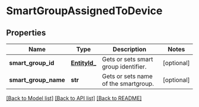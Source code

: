 # SmartGroupAssignedToDevice

## Properties
Name | Type | Description | Notes
------------ | ------------- | ------------- | -------------
**smart_group_id** | [**EntityId_**](EntityId_.md) | Gets or sets smart group identifier. | [optional] 
**smart_group_name** | **str** | Gets or sets name of the smartgroup. | [optional] 

[[Back to Model list]](../README.md#documentation-for-models) [[Back to API list]](../README.md#documentation-for-api-endpoints) [[Back to README]](../README.md)


